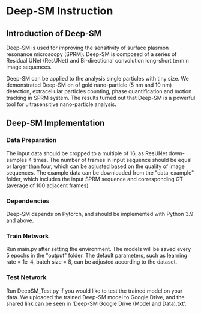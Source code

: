 # Deep-SM Instruction



## Introduction of Deep-SM
Deep-SM is used for improving the sensitivity of surface plasmon resonance microscopy (SPRM). Deep-SM is composed of a 
series of Residual UNet (ResUNet) and Bi-directional convolution long-short term n
image sequences.

Deep-SM can be applied to the analysis single particles with tiny size. We demonstrated Deep-SM on of gold nano-particle
 (5 nm and 10 nm) detection, extracellular particles counting, phase quantification and motion tracking in SPRM system. 
The results turned out that Deep-SM is a powerful tool for ultrasensitive nano-particle analysis.



## Deep-SM Implementation

### Data Preparation
The input data  should be cropped to a multiple of 16, as ResUNet down-samples 4 times. The number of frames in input
sequence should be equal or larger than four, which can be adjusted based on the quality of image sequences. The example 
data can be downloaded from the "data_example" folder, which includes the input SPRM sequence and corresponding GT
(average of 100 adjacent frames).

### Dependencies
Deep-SM depends on Pytorch, and should be implemented with Python 3.9 and above.

### Train Network
Run main.py after setting the environment. The models will be saved every 5 epochs in the "output" folder. The default 
parameters, such as learning rate = 1e-4, batch size = 8, can be adjusted according to the dataset.

### Test Network
Run DeepSM_Test.py if you would like to test the trained model on your data. We uploaded the trained Deep-SM model to 
Google Drive, and the shared link can be seen in 'Deep-SM Google Drive (Model and Data).txt'.